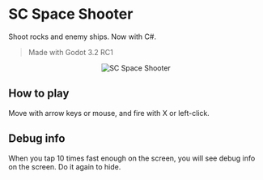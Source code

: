 # SC Space Shooter

Shoot rocks and enemy ships.
Now with C#.

> Made with Godot 3.2 RC1

<p style="text-align: center">
  <img src="./assets/sc-space-shooter.gif" alt="SC Space Shooter" />
</p>

## How to play

Move with arrow keys or mouse, and fire with X or left-click.

## Debug info

When you tap 10 times fast enough on the screen, you will see debug info on the screen.
Do it again to hide.

